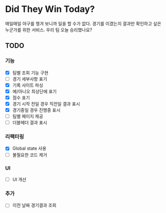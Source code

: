 # Did They Win Today?

매일매일 야구를 챙겨 보니까 일을 할 수가 없다. 경기를 이겼는지 결과만 확인하고 싶은 누군가를 위한 서비스. 우리 팀 오늘 승리했나요?

## TODO
### 기능
- [x] 팀별 조회 기능 구현
- [ ] 경기 세부사항 표기
- [x] 기록 사이트 파싱
- [x] 예/아니오 최상단에 표기
- [x] 점수 표기
- [x] 경기 시작 전일 경우 직전일 결과 표시
- [x] 경기중일 경우 진행중 표시
- [ ] 팀별 페이지 제공
- [ ] 더블헤더 결과 표시

### 리팩터링
- [x] Global state 사용
- [ ] 불필요한 코드 제거

### UI
- [ ] UI 개선

### 추가
- [ ] 이전 날짜 경기결과 조회
